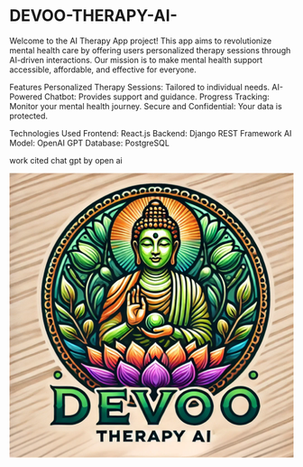 # DEVOO-THERAPY-AI-

Welcome to the AI Therapy App project! This app aims to revolutionize mental health care by offering users personalized therapy sessions through AI-driven interactions. Our mission is to make mental health support accessible, affordable, and effective for everyone.

Features
Personalized Therapy Sessions: Tailored to individual needs.
AI-Powered Chatbot: Provides support and guidance.
Progress Tracking: Monitor your mental health journey.
Secure and Confidential: Your data is protected.


Technologies Used
Frontend: React.js
Backend: Django REST Framework
AI Model: OpenAI GPT
Database: PostgreSQL

work cited 
chat gpt by open ai


![alt text](image.png)